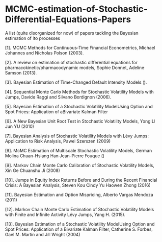 # MCMC-estimation-of-Stochastic-Differential-Equations-Papers
A list (quite disorganized for now) of papers tackling the Bayesian estimation of Ito processes


[1]. MCMC Methods for Continuous-Time Financial Econometrics, Michael Johannes and Nicholas Polson (2003).

[2]. A review on estimation of stochastic differential equations for pharmacokinetic/pharmacodynamic models, Sophie Donnet, Adeline Samson
(2013).

[3]. Bayesian Estimation of Time-Changed Default Intensity Models ().

[4]. Sequential Monte Carlo Methods for Stochastic Volatility Models with Jumps, Davide Raggi and Silvano Bordignon (2006).

[5]. Bayesian Estimation of a Stochastic Volatility ModelUsing Option and Spot Prices: Application of aBivariate Kalman Filter

[6]. A New Bayesian Unit Root Test in Stochastic Volatility Models, Yong LI Jun YU (2010)

[7]. Bayesian Analysis of Stochastic Volatility Models with Lévy Jumps: Application to Risk Analysis, Pawel Szerszen (2009)

[8]. McMC Estimation of Multiscale Stochastic Volatility Models, German Molina Chuan-Hsiang Han Jean-Pierre Fouque ()

[9]. Markov Chain Monte Carlo Calibration of Stochastic Volatility Models, Xin Ge  Chuanshu Ji (2008)

[10]. Jumps in Equity Index Returns Before and During the Recent Financial Crisis: A Bayesian Analysis, Steven Kou Cindy Yu Haowen Zhong (2016)

[11]. Bayesian Estimation and Option Mispricing, Alberto Vargas Mendoza (2011)

[12]. Markov Chain Monte Carlo Estimation of Stochastic Volatility Models with Finite and Infinite Activity Lévy Jumps, Yang H. (2015).

[13]. Bayesian Estimation of a Stochastic Volatility ModelUsing Option and Spot Prices: Application of a Bivariate Kalman Filter, Catherine S. Forbes, Gael M. Martin and Jill Wright (2004) 
